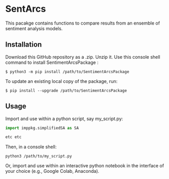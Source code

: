 # SentArcs
This pacakge contains functions to compare results from an ensemble of sentiment analysis models.

## Installation
Download this GitHub repository as a .zip. Unzip it.
Use this console shell command to install SentimentArcsPackage :
```shell
$ python3 -m pip install /path/to/SentimentArcsPackage 
```
To update an existing local copy of the package, run:
```shell
$ pip install --upgrade /path/to/SentimentArcsPackage
```

## Usage
Import and use within a python script, say my_script.py:
```python
import imppkg.simplifiedSA as SA

etc etc
```
Then, in a console shell:
```shell
python3 /path/to/my_script.py
```

Or, import and use within an interactive python notebook in the interface of your choice (e.g., Google Colab, Anaconda).